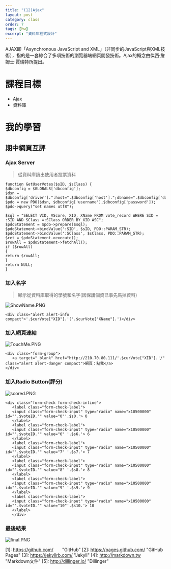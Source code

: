 ```yaml
---
title: "(12)Ajax"
layout: post
category: class
order: 7
tags: [hw]
excerpt: "資料庫程式設計"
---
```

AJAX即「Asynchronous JavaScript and XML」（非同步的JavaScript與XML技術），指的是一套綜合了多項技術的瀏覽器端網頁開發技術。Ajax的概念由傑西·詹姆士·賈瑞特所提出。

# 課程目標
- Ajax
- 資料庫

# 我的學習

## 期中網頁互評

### Ajax Server

> 從資料庫讀出使用者投票資料
```
function GetUserVotes($sID, $sClass) {
$dbconfig = $GLOBALS['dbconfig'];
$dsn = $dbconfig['driver'].":host=".$dbconfig['host'].";dbname=".$dbconfig['database'];
$pdo = new PDO($dsn, $dbconfig['username'],$dbconfig['password']);
$pdo->query("set names utf8");

$sql = "SELECT VID, VScore, XID, XName FROM vote_record WHERE SID = :SID AND SClass =:SClass ORDER BY XID ASC";
$pdoStatement = $pdo->prepare($sql);
$pdoStatement->bindValue(':SID', $sID, PDO::PARAM_STR);
$pdoStatement->bindValue(':SClass', $sClass, PDO::PARAM_STR);
$ret = $pdoStatement->execute();
$rowAll = $pdoStatement->fetchAll();
if ($rowAll)
{
return $rowAll;
}
return NULL;
}
```

### 加入名字

> 顯示從資料庫取得的學號和名字(因保護個資已事先馬掉資料)

![ShowName.PNG](https://i.loli.net/2017/12/18/5a37d0c86686c.png)

```
<div class="alert alert-info compact">'.$curVote["XID"].'('.$curVote["XName"].')</div>
```

### 加入網頁連結

![TouchMe.PNG](https://i.loli.net/2017/12/18/5a37d0c88dc4b.png)

```
<div class="form-group">
   <a target="_blank" href="http://210.70.80.111/'.$curVote["XID"].'/" class="alert alert-danger compact">網頁：點我</a>
</div>
```

### 加入Radio Button(評分)

![scored.PNG](https://i.loli.net/2017/12/18/5a37d0c86663f.png)

```
<div class="form-check form-check-inline">
   <label class="form-check-label">
   <input class="form-check-input" type="radio" name="x10500000" id="'.$voteID.'" value="0"'.$s0.'> 0
   </label>
   <label class="form-check-label">
   <input class="form-check-input" type="radio" name="x10500000" id="'.$voteID.'" value="6" '.$s6.'> 6
   </label>
   <label class="form-check-label">
   <input class="form-check-input" type="radio" name="x10500000" id="'.$voteID.'" value="7" '.$s7.'> 7
   </label>
   <label class="form-check-label">
   <input class="form-check-input" type="radio" name="x10500000" id="'.$voteID.'" value="8" '.$s8.'> 8
   </label>
   <label class="form-check-label">
   <input class="form-check-input" type="radio" name="x10500000" id="'.$voteID.'" value="9" '.$s9.'> 9
   </label>
   <label class="form-check-label">
   <input class="form-check-input" type="radio" name="x10500000" id="'.$voteID.'" value="10"'.$s10.'> 10
   </label>
   </div>
```
### 最後結果

![final.PNG](https://i.loli.net/2017/12/18/5a37d0c88eec4.png)

[1]: https://github.com/        "GitHub"
[2]: https://pages.github.com/  "GitHub Pages"
[3]: https://jekyllrb.com/      "Jekyll"
[4]: http://markdown.tw         "Markdown文件"
[5]: http://dillinger.io/       "Dillinger"








